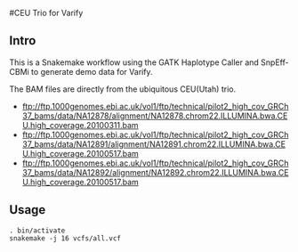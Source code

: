 #CEU Trio for Varify
## Intro
This is a Snakemake workflow using the GATK Haplotype Caller and SnpEff-CBMi to generate demo data for Varify.

The BAM files are directly from the ubiquitous CEU(Utah) trio.

* ftp://ftp.1000genomes.ebi.ac.uk/vol1/ftp/technical/pilot2_high_cov_GRCh37_bams/data/NA12878/alignment/NA12878.chrom22.ILLUMINA.bwa.CEU.high_coverage.20100311.bam
* ftp://ftp.1000genomes.ebi.ac.uk/vol1/ftp/technical/pilot2_high_cov_GRCh37_bams/data/NA12891/alignment/NA12891.chrom22.ILLUMINA.bwa.CEU.high_coverage.20100517.bam
* ftp://ftp.1000genomes.ebi.ac.uk/vol1/ftp/technical/pilot2_high_cov_GRCh37_bams/data/NA12892/alignment/NA12892.chrom22.ILLUMINA.bwa.CEU.high_coverage.20100517.bam

## Usage

```
. bin/activate
snakemake -j 16 vcfs/all.vcf
```
